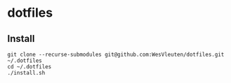 # dotfiles

## Install

```
git clone --recurse-submodules git@github.com:WesVleuten/dotfiles.git ~/.dotfiles
cd ~/.dotfiles
./install.sh
```
